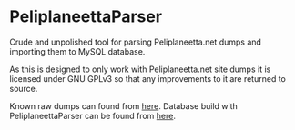 # PeliplaneettaParser

Crude and unpolished tool for parsing Peliplaneetta.net dumps and importing them to MySQL database.

As this is designed to only work with Peliplaneetta.net site dumps it is licensed under GNU GPLv3 so that any improvements to it are returned to source.

Known raw dumps can found from [here](https://mega.nz/#F!7cczWZBZ!YOdO1G6R4WxhATTs9F7jyQ). Database build with PeliplaneettaParser can be found from [here](https://mega.nz/#F!TRUXWa6Q!NSIewLUfkwH_WncTAZeRVA).